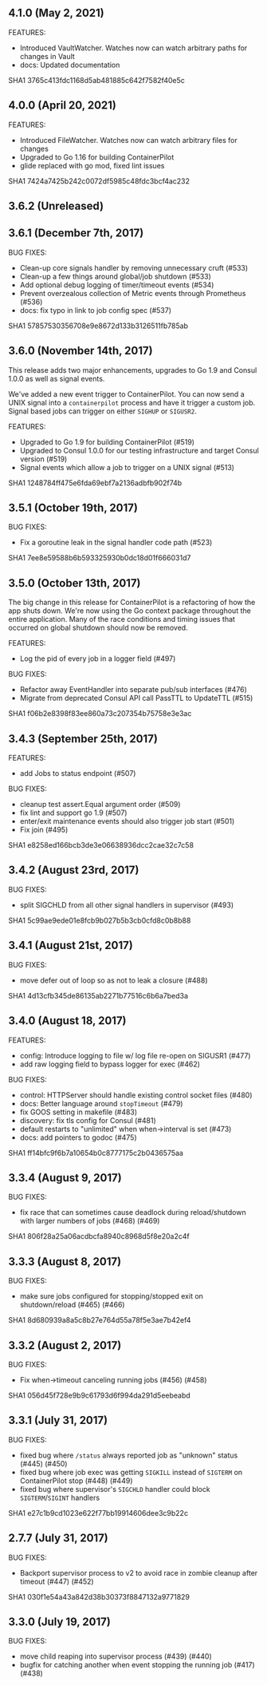 ## 4.1.0 (May 2, 2021)

FEATURES:

- Introduced VaultWatcher. Watches now can watch arbitrary paths for changes in Vault
- docs: Updated documentation

SHA1 3765c413fdc1168d5ab481885c642f7582f40e5c

## 4.0.0 (April 20, 2021)

FEATURES:

- Introduced FileWatcher. Watches now can watch arbitrary files for changes
- Upgraded to Go 1.16 for building ContainerPilot
- glide replaced with go mod, fixed lint issues

SHA1 7424a7425b242c0072df5985c48fdc3bcf4ac232

## 3.6.2 (Unreleased)

## 3.6.1 (December 7th, 2017)

BUG FIXES:

- Clean-up core signals handler by removing unnecessary cruft (#533)
- Clean-up a few things around global/job shutdown (#533)
- Add optional debug logging of timer/timeout events (#534)
- Prevent overzealous collection of Metric events through Prometheus (#536)
- docs: fix typo in link to job config spec (#537)

SHA1 57857530356708e9e8672d133b3126511fb785ab

## 3.6.0 (November 14th, 2017)

This release adds two major enhancements, upgrades to Go 1.9 and Consul 1.0.0 as
well as signal events.

We've added a new event trigger to ContainerPilot. You can now send a UNIX
signal into a `containerpilot` process and have it trigger a custom job. Signal
based jobs can trigger on either `SIGHUP` or `SIGUSR2`.

FEATURES:

- Upgraded to Go 1.9 for building ContainerPilot (#519)
- Upgraded to Consul 1.0.0 for our testing infrastructure and target Consul
  version (#519)
- Signal events which allow a job to trigger on a UNIX signal (#513)

SHA1 1248784ff475e6fda69ebf7a2136adbfb902f74b

## 3.5.1 (October 19th, 2017)

BUG FIXES:

- Fix a goroutine leak in the signal handler code path (#523)

SHA1 7ee8e59588b6b593325930b0dc18d01f666031d7

## 3.5.0 (October 13th, 2017)

The big change in this release for ContainerPilot is a refactoring of how the
app shuts down. We're now using the Go context package throughout the entire
application. Many of the race conditions and timing issues that occurred on
global shutdown should now be removed.

FEATURES:

- Log the pid of every job in a logger field (#497)

BUG FIXES:

- Refactor away EventHandler into separate pub/sub interfaces (#476)
- Migrate from deprecated Consul API call PassTTL to UpdateTTL (#515)

SHA1 f06b2e8398f83ee860a73c207354b75758e3e3ac

## 3.4.3 (September 25th, 2017)

FEATURES:

- add Jobs to status endpoint (#507)

BUG FIXES:

- cleanup test assert.Equal argument order (#509)
- fix lint and support go 1.9 (#507)
- enter/exit maintenance events should also trigger job start (#501)
- Fix join (#495)

SHA1 e8258ed166bcb3de3e06638936dcc2cae32c7c58

## 3.4.2 (August 23rd, 2017)

BUG FIXES:

- split SIGCHLD from all other signal handlers in supervisor (#493)

SHA1 5c99ae9ede01e8fcb9b027b5b3cb0cfd8c0b8b88

## 3.4.1 (August 21st, 2017)

BUG FIXES:

- move defer out of loop so as not to leak a closure (#488)

SHA1 4d13cfb345de86135ab2271b77516c6b6a7bed3a

## 3.4.0 (August 18, 2017)

FEATURES:

- config: Introduce logging to file w/ log file re-open on SIGUSR1 (#477)
- add raw logging field to bypass logger for exec (#462)

BUG FIXES:

- control: HTTPServer should handle existing control socket files (#480)
- docs: Better language around `stopTimeout` (#479)
- fix GOOS setting in makefile (#483)
- discovery: fix tls config for Consul (#481)
- default restarts to "unlimited" when when->interval is set (#473)
- docs: add pointers to godoc (#475)

SHA1 ff14bfc9f6b7a10654b0c8777175c2b0436575aa

## 3.3.4 (August 9, 2017)

BUG FIXES:

* fix race that can sometimes cause deadlock during reload/shutdown with larger numbers of jobs (#468) (#469)

SHA1 806f28a25a06acdbcfa8940c8968d5f8e20a2c4f

## 3.3.3 (August 8, 2017)

BUG FIXES:

- make sure jobs configured for stopping/stopped exit on shutdown/reload (#465) (#466)

SHA1 8d680939a8a5c8b27e764d55a78f5e3ae7b42ef4

## 3.3.2 (August 2, 2017)

BUG FIXES:

- Fix when->timeout canceling running jobs (#456) (#458)

SHA1 056d45f728e9b9c61793d6f994da291d5eebeabd

## 3.3.1 (July 31, 2017)

BUG FIXES:

- fixed bug where `/status` always reported job as "unknown" status (#445) (#450)
- fixed bug where job exec was getting `SIGKILL` instead of `SIGTERM` on ContainerPilot stop (#448) (#449)
- fixed bug where supervisor's `SIGCHLD` handler could block `SIGTERM`/`SIGINT` handlers

SHA1 e27c1b9cd1023e622f77bb19914606dee3c9b22c

## 2.7.7 (July 31, 2017)

BUG FIXES:

- Backport supervisor process to v2 to avoid race in zombie cleanup after timeout (#447) (#452)

SHA1 030f1e54a43a842d38b30373f8847132a9771829

## 3.3.0 (July 19, 2017)

BUG FIXES:

- move child reaping into supervisor process (#439) (#440)
- bugfix for catching another when event stopping the running job (#417) (#438)
